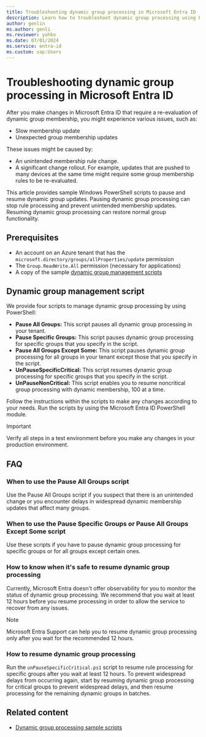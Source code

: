 ```yaml
---
title: Troubleshooting dynamic group processing in Microsoft Entra ID
description: Learn how to troubleshoot dynamic group processing using PowerShell
author: genlin
ms.author: genli
ms.reviewer: yuhko
ms.date: 07/01/2024
ms.service: entra-id
ms.custom: sap:Users
---
```


# Troubleshooting dynamic group processing in Microsoft Entra ID

After you make changes in Microsoft Entra ID that require a re-evaluation of dynamic group membership, you might experience various issues, such as:

- Slow membership update
- Unexpected group membership updates

These issues might be caused by: 

- An unintended membership rule change.
- A significant change rollout. For example, updates that are pushed to many devices at the same time might require some group membership rules to be re-evaluated.

This article provides sample Windows PowerShell scripts to pause and resume dynamic group updates. Pausing dynamic group processing can stop rule processing and prevent unintended membership updates. Resuming dynamic group processing can restore normal group functionality.

## Prerequisites

- An account on an Azure tenant that has the `microsoft.directory/groups/allProperties/update` permission
- The `Group.ReadWrite.All` permission (necessary for applications)
- A copy of the sample [dynamic group management scripts](https://github.com/barclayn/samples-dynamic-group/tree/main)

## Dynamic group management script

We provide four scripts to manage dynamic group processing by using PowerShell:

- **Pause All Groups:** This script pauses all dynamic group processing in your tenant.
- **Pause Specific Groups:** This script pauses dynamic group processing for specific groups that you specify in the script.
- **Pause All Groups Except Some:** This script pauses dynamic group processing for all groups in your tenant except those that you specify in the script.
- **UnPauseSpecificCritical:** This script resumes dynamic group processing for specific groups that you specify in the script.
- **UnPauseNonCritical:** This script enables you to resume noncritical group processing with dynamic membership, 100 at a time.

Follow the instructions within the scripts to make any changes according to your needs. Run the scripts by using the Microsoft Entra ID PowerShell module.

>[!IMPORTANT]
> Verify all steps in a test environment before you make any changes in your production environment.

## FAQ

### When to use the Pause All Groups script

Use the Pause All Groups script if you suspect that there is an unintended change or you encounter delays in widespread dynamic membership updates that affect many groups.

### When to use the Pause Specific Groups or Pause All Groups Except Some script

Use these scripts if you have to pause dynamic group processing for specific groups or for all groups except certain ones.

### How to know when it's safe to resume dynamic group processing

Currently, Microsoft Entra doesn't offer observability for you to monitor the status of dynamic group processing. We recommend that you wait at least 12 hours before you resume processing in order to allow the service to recover from any issues.

>[!NOTE]
> Microsoft Entra Support can help you to resume dynamic group processing only after you wait for the recommended 12 hours. 

### How to resume dynamic group processing

Run the `unPauseSpecificCritical.ps1` script to resume rule processing for specific groups after you wait at least 12 hours. To prevent widespread delays from occurring again, start by resuming dynamic group processing for critical groups to prevent widespread delays, and then resume processing for the remaining dynamic groups in batches.

## Related content

- [Dynamic group processing sample scripts](https://github.com/barclayn/samples-dynamic-group/tree/main)
